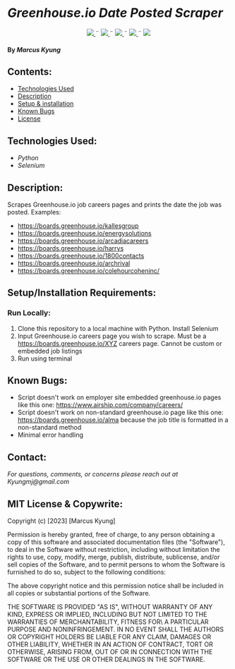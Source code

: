 # _Greenhouse.io Date Posted Scraper_

<div align="center">
    <!-- Project Shields -->
    <div align="center">
        <a href="https://github.com/MarcusKyung/greenhouse.io-scraper/graphs/contributors">
            <img src="https://img.shields.io/github/contributors/MarcusKyung/greenhouse.io-scraper.svg?style=plastic">
        </a>
        ¨
        <a href="https://github.com/MarcusKyung/greenhouse.io-scraper/stargazers">
            <img src="https://img.shields.io/github/stars/MarcusKyung/greenhouse.io-scraper.svg?color=yellow&style=plastic">
        </a>
        ¨
        <a href="https://github.com/MarcusKyung/greenhouse.io-scraper/issues">
            <img src="https://img.shields.io/github/issues/MarcusKyung/greenhouse.io-scraper?style=plastic">
        </a>
        ¨
        <a href="https://github.com/MarcusKyung/greenhouse.io-scraper/blob/main/license.txt">
            <img src="https://img.shields.io/github/license/MarcusKyung/greenhouse.io-scraper?color=orange&style=plastic">
        </a>
        ¨
        <a href="https://linkedin.com/in/MarcusKyung">
            <img src="https://img.shields.io/badge/-LinkedIn-black.svg?style=plastic&logo=linkedin&colorB=2867B2">
        </a>
    </div>
</div>

#### By _**Marcus Kyung**_

## Contents:

- [Technologies Used](#technologies-used)
- [Description](#description)
- [Setup & installation](#setupinstallation-requirements)
- [Known Bugs](#known-bugs)
- [License](#license)

## Technologies Used:

- _Python_
- _Selenium_

## Description:
Scrapes Greenhouse.io job careers pages and prints the date the job was posted. Examples:
- https://boards.greenhouse.io/kallesgroup
- https://boards.greenhouse.io/energysolutions
- https://boards.greenhouse.io/arcadiacareers
- https://boards.greenhouse.io/harrys
- https://boards.greenhouse.io/1800contacts
- https://boards.greenhouse.io/archrival
- https://boards.greenhouse.io/colehourcoheninc/


## Setup/Installation Requirements:
### Run Locally:
1. Clone this repository to a local machine with Python. Install Selenium
2. Input Greenhouse.io careers page you wish to scrape. Must be a https://boards.greenhouse.io/XYZ careers page. Cannot be custom or embedded job listings
3. Run using terminal

## Known Bugs:
- Script doesn't work on employer site embedded greenhouse.io pages like this one: https://www.airship.com/company/careers/
- Script doesn't work on non-standard greenhouse.io page like this one: https://boards.greenhouse.io/alma because the job title is formatted in a non-standard method
- Minimal error handling

## Contact:
_For questions, comments, or concerns please reach out at Kyungmj@gmail.com_

## MIT License & Copywrite:
Copyright (c) [2023] [Marcus Kyung]

Permission is hereby granted, free of charge, to any person obtaining a copy of this software and associated documentation files (the "Software"), to deal in the Software without restriction, including without limitation the rights to use, copy, modify, merge, publish, distribute, sublicense, and/or sell copies of the Software, and to permit persons to whom the Software is furnished to do so, subject to the following conditions:

The above copyright notice and this permission notice shall be included in all copies or substantial portions of the Software.

THE SOFTWARE IS PROVIDED "AS IS", WITHOUT WARRANTY OF ANY KIND, EXPRESS OR IMPLIED, INCLUDING BUT NOT LIMITED TO THE WARRANTIES OF MERCHANTABILITY, FITNESS FOR\ A PARTICULAR PURPOSE AND NONINFRINGEMENT. IN NO EVENT SHALL THE AUTHORS OR COPYRIGHT HOLDERS BE LIABLE FOR ANY CLAIM, DAMAGES OR OTHER LIABILITY, WHETHER IN AN ACTION OF CONTRACT, TORT OR OTHERWISE, ARISING FROM, OUT OF OR IN CONNECTION WITH THE SOFTWARE OR THE USE OR OTHER DEALINGS IN THE SOFTWARE.